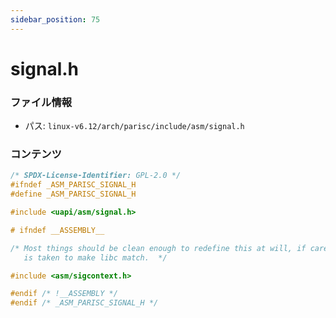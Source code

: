 ```yaml
---
sidebar_position: 75
---
```

# signal.h

### ファイル情報

- パス: `linux-v6.12/arch/parisc/include/asm/signal.h`

### コンテンツ

```h
/* SPDX-License-Identifier: GPL-2.0 */
#ifndef _ASM_PARISC_SIGNAL_H
#define _ASM_PARISC_SIGNAL_H

#include <uapi/asm/signal.h>

# ifndef __ASSEMBLY__

/* Most things should be clean enough to redefine this at will, if care
   is taken to make libc match.  */

#include <asm/sigcontext.h>

#endif /* !__ASSEMBLY */
#endif /* _ASM_PARISC_SIGNAL_H */

```
